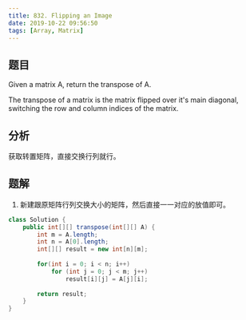 ```yaml
---
title: 832. Flipping an Image
date: 2019-10-22 09:56:50
tags: [Array, Matrix]
---
```


## 题目

Given a matrix A, return the transpose of A.

The transpose of a matrix is the matrix flipped over it's main diagonal, switching the row and column indices of the matrix.

## 分析

获取转置矩阵，直接交换行列就行。

## 题解

1. 新建跟原矩阵行列交换大小的矩阵，然后直接一一对应的放值即可。

``` java
class Solution {
    public int[][] transpose(int[][] A) {
        int m = A.length;
        int n = A[0].length;
        int[][] result = new int[n][m];
        
        for(int i = 0; i < n; i++)
            for (int j = 0; j < m; j++)
                result[i][j] = A[j][i];
        
        return result;
    }
}
```
